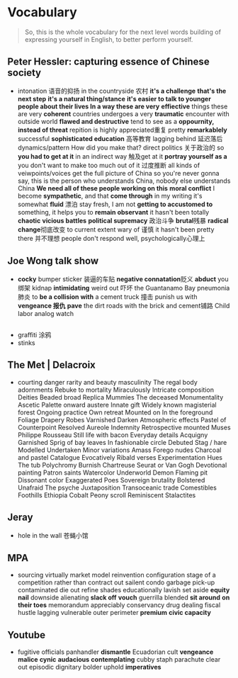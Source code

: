 # Vocabulary
>So, this is the whole vocabulary for the next level words building of expressing yourself in English, to better perform yourself.

## Peter Hessler: capturing essence of Chinese society
* intonation 语音的抑扬 in the countryside 农村 **it's a challenge** **that's the next step** **it's a natural thing/stance**  **it's easier to talk to younger people about their lives In a way these are very** **effiective** things these are very **coherent** countries undergoes a very **traumatic** encounter with outside world **flawed and destructive** tend to see as a **oppournity, instead of threat** repition is highly appreciated重复 pretty **remarkablely** successful **sophisticated education** 高等教育 lagging behind 延迟落后 dynamics/pattern How did you make that? direct politics 关于政治的 so **you had to get at it** in an indirect way  触及get at it **portray yourself as a** you don't want to make too much out of it 过度推断 all kinds of veiwpoints/voices get the full picture of China so you're never gonna say, this is the person who understands China, nobody else understands China **We need all of these people working on this** **moral conflict** I become **sympathetic**, and that **come through** in my writing it's somewhat **fluid** 漂泊 stay fresh, I am not **getting to accustomed to** something, it helps you to **remain observant** it hasn't been totally **chaotic** **vicious battles** **political supremacy** 政治斗争 **brutal**残暴 **radical change**彻底改变 to current extent wary of 谨慎 it hasn't been pretty there 并不理想 people don't respond well, psychologically心理上

## Joe Wong talk show
* **cocky** bumper sticker 装逼的车贴 **negative connatation**贬义 **abduct** you 绑架 kidnap **intimidating** weird out 吓坏 the Guantanamo Bay pneumonia 肺炎 to **be a collision with** a cement truck 撞击 punish us with **vengeance 报仇** **pave** the dirt roads with the brick and cement铺路 Child labor analog watch

## 
* graffiti 涂鸦
* stinks

## The Met | Delacroix
* courting danger
rarity and beauty
masculinity 
The regal body
adornments
Rebuke to mortality
Miraculously
Intricate composition 
Deities
Beaded broad
Replica
Mummies
The deceased
Monumentality 
Ascetic Palette
onward
austere
Innate gift 
Widely known
magisterial forest
Ongoing practice
Own retreat
Mounted on
In the foreground
Foliage
Drapery
Robes
Varnished
Darken
Atmospheric effects
Pastel of
Counterpoint
Resolved
Aureole
Indemnity
Retrospective mounted
Muses
Philippe Rousseau
Still life with bacon
Everyday details
Acquigny
Garnished
Sprig of bay leaves 
In fashionable circle
Debuted
Stag / hare
Modelled
Undertaken
Minor variations 
Amass
Forego nudes
Charcoal and pastel
Catalogue
Evocatively 
Ribald verses
Experimentation 
Hues
The tub
Polychromy
Burnish
Chartreuse 
Seurat or Van Gogh
Devotional painting 
Patron saints 
Watercolor 
Underworld
Demon
Flaming pit
Dissonant color
Exaggerated Poes
Sovereign brutality 
Bolstered
Unafraid
The psyche
Juxtaposition 
Transoceanic trade
Comestibles 
Foothills
Ethiopia
Cobalt
Peony scroll 
Reminiscent
Stalactites

## Jeray
* hole in the wall  苍蝇小馆

## MPA
* sourcing virtually market model reinvention configuration stage of a competition rather than contract out sailent condo garbage pick-up contaminated die out refine shades educationally lavish set aside **equity** **nail** downside alienating **slack off** **vouch** guerrilla blended **sit around** **on their toes** memorandum appreciably conservancy drug dealing fiscal hustle lagging vulnerable outer perimeter **premium** **civic capacity**

## Youtube
* fugitive officials panhandler **dismantle** Ecuadorian cult **vengeance** **malice** **cynic** **audacious** **contemplating** cubby staph parachute clear out episodic dignitary bolder uphold **imperatives** 


















